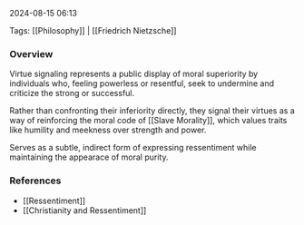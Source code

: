 
2024-08-15 06:13

Tags: [[Philosophy]] | [[Friedrich Nietzsche]]

### Overview
Virtue signaling represents a public display of moral superiority by individuals who, feeling powerless or resentful, seek to undermine and criticize the strong or successful.

Rather than confronting their inferiority directly, they signal their virtues as a way of reinforcing the moral code of [[Slave Morality]], which values traits like humility and meekness over strength and power. 

Serves as a subtle, indirect form of expressing ressentiment while maintaining the appearace of moral purity.

### References
- [[Ressentiment]]
- [[Christianity and Ressentiment]]

